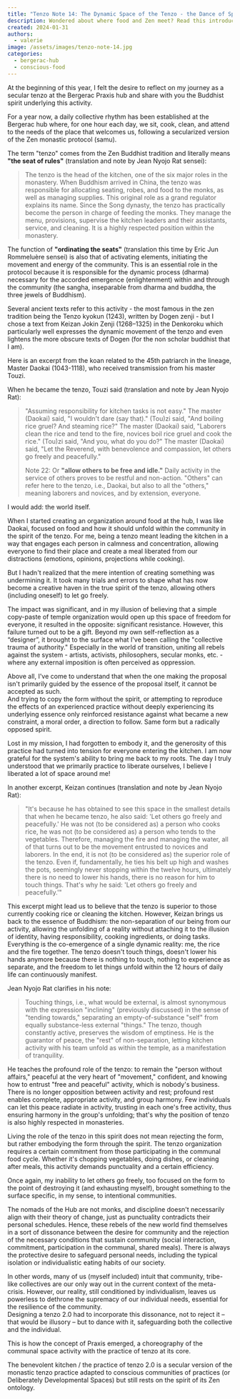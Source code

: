 ```yaml
---
title: "Tenzo Note 14: The Dynamic Space of the Tenzo - the Dance of Spirit and Form"
description: Wondered about where food and Zen meet? Read this introduction to the role of the tenzo from Bergerac Hub's food and community guardian Valerie to discover more!
created: 2024-01-31
authors:
  - valerie
image: /assets/images/tenzo-note-14.jpg
categories:
  - bergerac-hub
  - conscious-food
---
```


At the beginning of this year, I felt the desire to reflect on my journey as a secular tenzo at the Bergerac Praxis hub and share with you the Buddhist spirit underlying this activity. 

For a year now, a daily collective rhythm has been established at the Bergerac hub where, for one hour each day, we sit, cook, clean, and attend to the needs of the place that welcomes us, following a secularized version of the Zen monastic protocol (samu).

The term "tenzo" comes from the Zen Buddhist tradition and literally means **"the seat of rules"** (translation and note by Jean Nyojo Rat sensei):

>The tenzo is the head of the kitchen, one of the six major roles in the monastery. When Buddhism arrived in China, the tenzo was responsible for allocating seating, robes, and food to the monks, as well as managing supplies. This original role as a grand regulator explains its name. Since the Song dynasty, the tenzo has practically become the person in charge of feeding the monks. They manage the menu, provisions, supervise the kitchen leaders and their assistants, service, and cleaning. It is a highly respected position within the monastery.

The function of **"ordinating the seats"** (translation this time by Eric Jun Rommeluère sensei) is also that of activating elements, initiating the movement and energy of the community. This is an essential role in the protocol because it is responsible for the dynamic process (dharma) necessary for the accorded emergence (enlightenment) within and through the community (the sangha, inseparable from dharma and buddha, the three jewels of Buddhism).

Several ancient texts refer to this activity - the most famous in the zen tradition being the Tenzo kyokun (1243), written by Dogen zenji - but I chose a text from Keizan Jokin Zenji (1268–1325) in the Denkoroku which particularly well expresses the dynamic movement of the tenzo and even lightens the more obscure texts of Dogen (for the non scholar buddhist that I am). 

Here is an excerpt from the koan related to the 45th patriarch in the lineage, Master Daokai (1043-1118), who received transmission from his master Touzi.

When he became the tenzo, Touzi said (translation and note by Jean Nyojo Rat):

>"Assuming responsibility for kitchen tasks is not easy." The master (Daokai) said, "I wouldn't dare (say that)." (Tou)zi said, "And boiling rice gruel? And steaming rice?" The master (Daokai) said, "Laborers clean the rice and tend to the fire, novices boil rice gruel and cook the rice." (Tou)zi said, "And you, what do you do?" The master (Daokai) said, "Let the Reverend, with benevolence and compassion, let others go freely and peacefully."
>
>Note 22: Or **"allow others to be free and idle."** Daily activity in the service of others proves to be restful and non-action. "Others" can refer here to the tenzo, i.e., Daokai, but also to all the "others," meaning laborers and novices, and by extension, everyone.

I would add: the world itself. 

When I started creating an organization around food at the hub, I was like Daokai, focused on food and how it should unfold within the community in the spirit of the tenzo. For me, being a tenzo meant leading the kitchen in a way that engages each person in calmness and concentration, allowing everyone to find their place and create a meal liberated from our distractions (emotions, opinions, projections while cooking).

But I hadn't realized that the mere intention of creating something was undermining it. It took many trials and errors to shape what has now become a creative haven in the true spirit of the tenzo, allowing others (including oneself) to let go freely.

The impact was significant, and in my illusion of believing that a simple copy-paste of temple organization would open up this space of freedom for everyone, it resulted in the opposite: significant resistance. However, this failure turned out to be a gift. Beyond my own self-reflection as a “designer”, it brought to the surface what I've been calling the "collective trauma of authority." Especially in the world of transition, uniting all rebels against the system - artists, activists, philosophers, secular monks, etc. - where any external imposition is often perceived as oppression.

Above all, I've come to understand that when the one making the proposal isn't primarily guided by the essence of the proposal itself, it cannot be accepted as such.  
And trying to copy the form without the spirit, or attempting to reproduce the effects of an experienced practice without deeply experiencing its underlying essence only reinforced resistance against what became a new constraint, a moral order, a direction to follow. Same form but a radically opposed spirit.

Lost in my mission, I had forgotten to embody it, and the generosity of this practice had turned into tension for everyone entering the kitchen. I am now grateful for the system's ability to bring me back to my roots. The day I truly understood that we primarily practice to liberate ourselves, I believe I liberated a lot of space around me! 

In another excerpt, Keizan continues (translation and note by Jean Nyojo Rat):

>"It's because he has obtained to see this space in the smallest details that when he became tenzo, he also said: 'Let others go freely and peacefully.' He was not (to be considered as) a person who cooks rice, he was not (to be considered as) a person who tends to the vegetables. Therefore, managing the fire and managing the water, all of that turns out to be the movement entrusted to novices and laborers. In the end, it is not (to be considered as) the superior role of the tenzo. Even if, fundamentally, he ties his belt up high and washes the pots, seemingly never stopping within the twelve hours, ultimately there is no need to lower his hands, there is no reason for him to touch things. That's why he said: 'Let others go freely and peacefully.'"

  
This excerpt might lead us to believe that the tenzo is superior to those currently cooking rice or cleaning the kitchen. However, Keizan brings us back to the essence of Buddhism: the non-separation of our being from our activity, allowing the unfolding of a reality without attaching it to the illusion of identity, having responsibility, cooking ingredients, or doing tasks. Everything is the co-emergence of a single dynamic reality: me, the rice and the fire together. The tenzo doesn't touch things, doesn't lower his hands anymore because there is nothing to touch, nothing to experience as separate, and the freedom to let things unfold within the 12 hours of daily life can continuously manifest.

Jean Nyojo Rat clarifies in his note: 

>Touching things, i.e., what would be external, is almost synonymous with the expression "inclining" (previously discussed) in the sense of "tending towards," separating an empty-of-substance "self" from equally substance-less external "things." The tenzo, though constantly active, preserves the wisdom of emptiness. He is the guarantor of peace, the "rest" of non-separation, letting kitchen activity with his team unfold as within the temple, as a manifestation of tranquility.

He teaches the profound role of the tenzo: to remain the "person without affairs," peaceful at the very heart of "movement," confident, and knowing how to entrust "free and peaceful" activity, which is nobody's business. There is no longer opposition between activity and rest; profound rest enables complete, appropriate activity, and group harmony. Few individuals can let this peace radiate in activity, trusting in each one's free activity, thus ensuring harmony in the group's unfolding; that's why the position of tenzo is also highly respected in monasteries.

Living the role of the tenzo in this spirit does not mean rejecting the form, but rather embodying the form through the spirit. The tenzo organization requires a certain commitment from those participating in the communal food cycle. Whether it's chopping vegetables, doing dishes, or cleaning after meals, this activity demands punctuality and a certain efficiency.

Once again, my inability to let others go freely, too focused on the form to the point of destroying it (and exhausting myself), brought something to the surface specific, in my sense, to intentional communities. 

The nomads of the Hub are not monks, and discipline doesn't necessarily align with their theory of change, just as punctuality contradicts their personal schedules. Hence, these rebels of the new world find themselves in a sort of dissonance between the desire for community and the rejection of the necessary conditions that sustain community (social interaction, commitment, participation in the communal, shared meals). There is always the protective desire to safeguard personal needs, including the typical isolation or individualistic eating habits of our society.

In other words, many of us (myself included) intuit that community, tribe-like collectives are our only way out in the current context of the meta-crisis. However, our reality, still conditioned by individualism, leaves us powerless to dethrone the supremacy of our individual needs, essential for the resilience of the community.  
Designing a tenzo 2.0 had to incorporate this dissonance, not to reject it – that would be illusory – but to dance with it, safeguarding both the collective and the individual.

This is how the concept of Praxis emerged, a choreography of the communal space activity with the practice of tenzo at its core. 

The benevolent kitchen / the practice of tenzo 2.0 is a secular version of the monastic tenzo practice adapted to conscious communities of practices (or Deliberately Developmental Spaces) but still rests on the spirit of its Zen ontology.